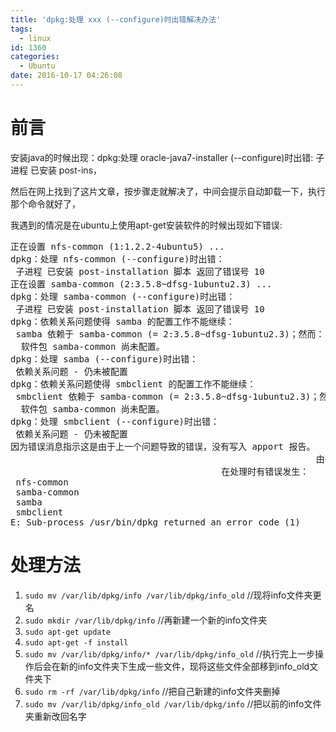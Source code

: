 ```yaml
---
title: 'dpkg:处理 xxx (--configure)时出错解决办法'
tags:
  - linux
id: 1360
categories:
  - Ubuntu
date: 2016-10-17 04:26:08
---
```


# 前言

安装java的时候出现：dpkg:处理 oracle-java7-installer (--configure)时出错: 子进程 已安装 post-ins，

然后在网上找到了这片文章，按步骤走就解决了，中间会提示自动卸载一下，执行那个命令就好了，

我遇到的情况是在ubuntu上使用apt-get安装软件的时候出现如下错误:

<pre class="lang:default decode:true ">正在设置 nfs-common (1:1.2.2-4ubuntu5) ...
dpkg：处理 nfs-common (--configure)时出错：
 子进程 已安装 post-installation 脚本 返回了错误号 10
正在设置 samba-common (2:3.5.8~dfsg-1ubuntu2.3) ...
dpkg：处理 samba-common (--configure)时出错：
 子进程 已安装 post-installation 脚本 返回了错误号 10
dpkg：依赖关系问题使得 samba 的配置工作不能继续：
 samba 依赖于 samba-common (= 2:3.5.8~dfsg-1ubuntu2.3)；然而：
  软件包 samba-common 尚未配置。
dpkg：处理 samba (--configure)时出错：
 依赖关系问题 - 仍未被配置
dpkg：依赖关系问题使得 smbclient 的配置工作不能继续：
 smbclient 依赖于 samba-common (= 2:3.5.8~dfsg-1ubuntu2.3)；然而：
  软件包 samba-common 尚未配置。
dpkg：处理 smbclient (--configure)时出错：
 依赖关系问题 - 仍未被配置
因为错误消息指示这是由于上一个问题导致的错误，没有写入 apport 报告。
                                                          由于已经达到 MaxReports 限制，没有写入 apport 报告。
                                        在处理时有错误发生：
 nfs-common
 samba-common
 samba
 smbclient
E: Sub-process /usr/bin/dpkg returned an error code (1)</pre>

# 处理方法

1.  `sudo mv /var/lib/dpkg/info /var/lib/dpkg/info_old` //现将info文件夹更名
2.  `sudo mkdir /var/lib/dpkg/info` //再新建一个新的info文件夹
3.  `sudo apt-get update`
4.  `sudo apt-get -f install`
5.  `sudo mv /var/lib/dpkg/info/* /var/lib/dpkg/info_old` //执行完上一步操作后会在新的info文件夹下生成一些文件，现将这些文件全部移到info_old文件夹下
6.  `sudo rm -rf /var/lib/dpkg/info` //把自己新建的info文件夹删掉
7.  `sudo mv /var/lib/dpkg/info_old /var/lib/dpkg/info` //把以前的info文件夹重新改回名字